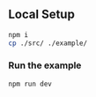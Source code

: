 ## Local Setup

```bash
npm i
cp ./src/ ./example/
```

### Run the example

```bash
npm run dev
```
